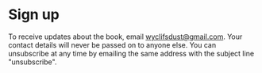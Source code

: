 


# Sign up

To receive updates about the book, email 
[wyclifsdust@gmail.com](wyclifsdust@gmail.com). Your contact details will
never be passed on to anyone else. You can unsubscribe at any time by emailing
the same address with the subject line "unsubscribe".
